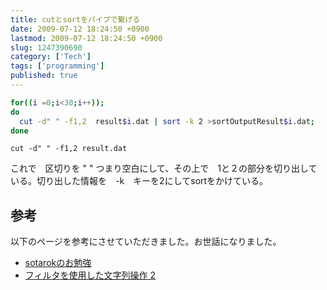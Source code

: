 ```yaml
---
title: cutとsortをパイプで繋げる
date: 2009-07-12 18:24:50 +0900
lastmod: 2009-07-12 18:24:50 +0900
slug: 1247390690
category: ['Tech']
tags: ['programming']
published: true
---
```


```bash
for((i =0;i<30;i++));
do
  cut -d" " -f1,2  result$i.dat | sort -k 2 >sortOutputResult$i.dat;
done
```

`cut -d" " -f1,2 result.dat`

これで　区切りを " " つまり空白にして、その上で　1と２の部分を切り出している。切り出した情報を　-k　キーを2にしてsortをかけている。

## 参考
以下のページを参考にさせていただきました。お世話になりました。

- <a href="http://d.hatena.ne.jp/strkpy/20090711/1247315811">sotarokのお勉強</a>
- <a href="http://www.geocities.jp/geo_sunisland/filter_etc.html">フィルタを使用した文字列操作 2</a>